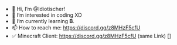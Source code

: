 - 👋 Hi, I’m @Idiotischer!
- 👀 I’m interested in coding XD
- 🌱 I’m currently learning **B**.
- 📫 How to reach me: https://discord.gg/z8MHzF5cfU
- ✅ Minecraft Client: https://discord.gg/z8MHzF5cfU (same Link)
[]